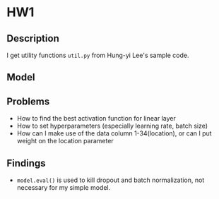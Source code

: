 # HW1

## Description

I get utility functions `util.py` from Hung-yi Lee's sample code.


## Model



## Problems

- How to find the best activation function for linear layer
- How to set hyperparameters (especially learning rate, batch size)
- How can I make use of the data column 1-34(location), or can I put weight on the location parameter

## Findings

- `model.eval()` is used to kill dropout and batch normalization, not necessary for my simple model.

